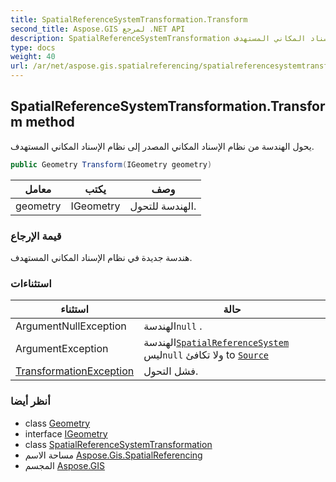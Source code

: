```yaml
---
title: SpatialReferenceSystemTransformation.Transform
second_title: Aspose.GIS لمرجع .NET API
description: SpatialReferenceSystemTransformation طريقة. يحول الهندسة من نظام الإسناد المكاني المصدر إلى نظام الإسناد المكاني المستهدف.
type: docs
weight: 40
url: /ar/net/aspose.gis.spatialreferencing/spatialreferencesystemtransformation/transform/
---
```

## SpatialReferenceSystemTransformation.Transform method

يحول الهندسة من نظام الإسناد المكاني المصدر إلى نظام الإسناد المكاني المستهدف.

```csharp
public Geometry Transform(IGeometry geometry)
```

| معامل | يكتب | وصف |
| --- | --- | --- |
| geometry | IGeometry | الهندسة للتحول. |

### قيمة الإرجاع

هندسة جديدة في نظام الإسناد المكاني المستهدف.

### استثناءات

| استثناء | حالة |
| --- | --- |
| ArgumentNullException | الهندسة`null` . |
| ArgumentException | الهندسة[`SpatialReferenceSystem`](../../../aspose.gis.geometries/igeometry/spatialreferencesystem/) ليس`null` ولا تكافئ to [`Source`](../source/) |
| [TransformationException](../../transformationexception/) | فشل التحول. |

### أنظر أيضا

* class [Geometry](../../../aspose.gis.geometries/geometry/)
* interface [IGeometry](../../../aspose.gis.geometries/igeometry/)
* class [SpatialReferenceSystemTransformation](../)
* مساحة الاسم [Aspose.Gis.SpatialReferencing](../../spatialreferencesystemtransformation/)
* المجسم [Aspose.GIS](../../../)


